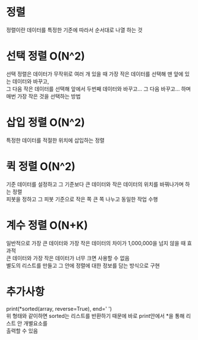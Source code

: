 # 정렬
정렬이란 데이터를 특정한 기준에 따라서 순서대로 나열 하는 것

# 선택 정렬 O(N^2)
선택 정렬은 데이터가 무작위로 여러 개 있을 때 가장 작은 데이터를 선택해 맨 앞에 있는 데이터와 바꾸고,  
그 다음 작은 데이터를 선택해 앞에서 두번째 데이터와 바꾸고... 그 다음 바꾸고... 하며 매번 가장 작은 것을 선택하는 방법

# 삽입 정렬 O(N^2)
특정한 데이터를 적절한 위치에 삽입하는 정렬

# 퀵 정렬 O(N^2)
기준 데이터를 설정하고 그 기준보다 큰 데이터와 작은 데이터의 위치를 바꿔나가며 하는 정렬  
피봇을 정하고 그 피봇 기준으로 작은 쪽 큰 쪽 나누고 동일한 작업 수행

# 계수 정렬 O(N+K)
일반적으로 가장 큰 데이터와 가장 작은 데이터의 차이가 1,000,000을 넘지 않을 때 효과적  
큰 데이터와 가장 작은 데이터가 너무 크면 사용할 수 없음  
별도의 리스트를 만들고 그 안에 정렬에 대한 정보를 담는 방식으로 구현

# 추가사항
print(*sorted(array, reverse=True), end=' ')  
위 형태와 같이하면 sorted는 리스트를 반환하기 때문에 바로 print안에서 *을 통해 리스트 안 개별요소를  
출력할 수 있음